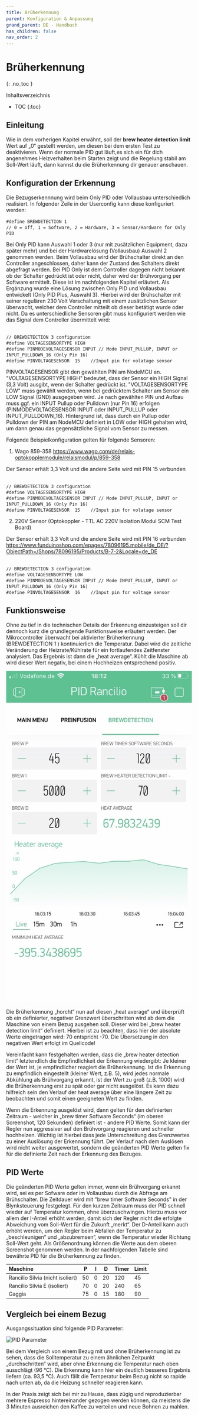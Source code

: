 ```yaml
---
title: Brüherkennung
parent: Konfiguration & Anpassung
grand_parent: DE - Handbuch
has_children: false
nav_order: 2
---
```


# Brüherkennung
{: .no_toc }

Inhaltsverzeichnis

* TOC
{:toc}

## Einleitung

Wie in dem vorherigen Kapitel erwähnt, soll der **brew heater detection limit** Wert auf „0“ gestellt werden, um diesen bei dem ersten Test zu deaktivieren. Wenn der normale PID gut läuft,es sich ein für dich angenehmes Heizverhalten beim Starten zeigt und die Regelung stabil am Soll-Wert läuft, dann kannst du die Brüherkennung dir genauer anschauen.

## Konfiguration der Erkennung

Die Bezugserkennnung wird beim Only PID oder Vollausbau unterschiedlich realisiert. In folgender Zeile in der Userconfig kann diese konfiguriert werden: 
```
#define BREWDETECTION 1            
// 0 = off, 1 = Software, 2 = Hardware, 3 = Sensor/Hardware for Only PID 
```
Bei Only PID kann Auswahl 1 oder 3 (nur mit zusätzlichen Equipment, dazu später mehr) und bei der Hardwarelösung (Vollausbau) Auswahl 2 genommen werden. Beim Vollausbau wird der Brühschalter direkt an den Controller angeschlossen, daher kann der Zustand des Schalters direkt abgefragt werden.
Bei PID Only ist dem Controller dagegen nicht bekannt ob der Schalter gedrückt ist oder nicht, daher wird der Brühvorgang per Software ermittelt. Diese ist im nachfolgenden Kapitel erläutert.
Als Ergänzung wurde eine Lösung zwischen Only PID und Vollausbau entwickelt (Only PID Plus, Auswahl 3). Hierbei wird der Brühschalter mit seiner regulären 230 Volt Verschaltung mit einem zusätzlichen Sensor überwacht, welcher dem Controller mitteilt ob dieser betätigt wurde oder nicht. Da es unterschiedliche Sensoren gibt muss konfiguriert werden wie das Signal dem Controller übermittelt wird:
```

// BREWDETECTION 3 configuration
#define VOLTAGESENSORTYPE HIGH 
#define PINMODEVOLTAGESENSOR INPUT // Mode INPUT_PULLUP, INPUT or INPUT_PULLDOWN_16 (Only Pin 16)
#define PINVOLTAGESENSOR  15    //Input pin for volatage sensor
```
PINVOLTAGESENSOR gibt den gewählten PIN am NodeMCU an. "VOLTAGESENSORTYPE HIGH" bedeutet, dass der Sensor ein HIGH Signal (3,3 Volt) ausgibt, wenn der Schalter gedrückt ist. "VOLTAGESENSORTYPE LOW" muss gewählt werden, wenn bei gedrücktem Schalter am Sensor ein LOW Signal (GND) ausgegeben wird. Je nach gewählten PIN und Aufbau muss ggf. ein INPUT Pullup oder Pulldown (nur Pin 16) erfolgen (PINMODEVOLTAGESENSOR INPUT oder INPUT_PULLUP oder INPUT_PULLDOWN_16). Hintergrund ist, dass durch ein Pullup oder Pulldown der PIN am NodeMCU definiert in LOW oder HIGH gehalten wird, um dann genau das gegensätzliche Signal vom Sensor zu messen. 

Folgende Beispielkonfiguration gelten für folgende Sensoren:
1. Wago 859-358
https://www.wago.com/de/relais-optokopplermodule/relaismodul/p/859-358

Der Sensor erhält 3,3 Volt und die andere Seite wird mit PIN 15 verbunden
```

// BREWDETECTION 3 configuration
#define VOLTAGESENSORTYPE HIGH 
#define PINMODEVOLTAGESENSOR INPUT // Mode INPUT_PULLUP, INPUT or INPUT_PULLDOWN_16 (Only Pin 16)
#define PINVOLTAGESENSOR  15    //Input pin for volatage sensor
```

2. 220V Sensor (Optokoppler - TTL AC 220V Isolation Modul SCM Test Board)

Der Sensor erhält 3,3 Volt und die andere Seite wird mit PIN 16 verbunden
https://www.funduinoshop.com/epages/78096195.mobile/de_DE/?ObjectPath=/Shops/78096195/Products/B-7-2&Locale=de_DE

```

// BREWDETECTION 3 configuration
#define VOLTAGESENSORTYPE LOW 
#define PINMODEVOLTAGESENSOR INPUT // Mode INPUT_PULLUP, INPUT or INPUT_PULLDOWN_16 (Only Pin 16)
#define PINVOLTAGESENSOR  16    //Input pin for voltage sensor
```

## Funktionsweise

Ohne zu tief in die technischen Details der Erkennung einzusteigen soll dir dennoch kurz die grundlegende Funktionsweise erläutert werden. Der Mikrocontroller überwacht bei aktivierter Brüherkennung (BREWDETECTION 1 ) kontinuierlich die Temperatur. Dabei wird die zeitliche Veränderung der Heizrate/Kühlrate für ein fortlaufendes Zeitfenster analysiert. Das Ergebnis ist dann die „heat average“. Kühlt die Maschine ab wird dieser Wert negativ, bei einem Hochheizen entsprechend positiv.

![Brüherkennung](../../img/fullsizeoutput_1c57.jpeg)

Die Brüherkennung „horcht“ nun auf diesen „heat average“ und überprüft ob ein definierter, negativer Grenzwert überschritten wird ab dem die Maschine von einem Bezug ausgehen soll. Dieser wird bei „brew heater detection limit“ definiert. Hierbei ist zu beachten, dass hier der absolute Werte eingetragen wird: 70 entspricht -70. Die Übersetzung in den negativen Wert erfolgt im Quellcode!

Vereinfacht kann festgehalten werden, dass die „brew heater detection limit“ letztendlich die Empfindlichkeit der Erkennung wiedergibt: Je kleiner der Wert ist, je empfindlicher reagiert die Brüherkennung. Ist die Erkennung zu empfindlich eingestellt (kleiner Wert, z.B. 5), wird jedes normale Abkühlung als Brühvorgang erkannt, ist der Wert zu groß (z.B. 1000) wird die Brüherkennung erst zu spät oder gar nicht  ausgelöst. Es kann dazu hilfreich sein den Verlauf der heat average über eine längere Zeit zu beobachten und somit einen geeigneten Wert zu finden.

Wenn die Erkennung ausgelöst wird, dann gelten für den definierten Zeitraum - welcher in „brew timer Software Seconds“ (im oberen Screenshot, 120 Sekunden) definiert ist - andere PID Werte. Somit kann der Regler nun aggressiver auf den Brühvorgang reagieren und schneller hochheizen. Wichtig ist hierbei dass jede Unterschreitung des Grenzwertes zu einer Auslösung der Erkennung führt. Der Verlauf nach dem Auslösen wird nicht weiter ausgewertet, sondern die geänderten PID Werte gelten fix für die definierte Zeit nach der Erkennung des Bezuges.

## PID Werte
Die geänderten PID Werte gelten immer, wenn ein Brühvorgang erkannt wird, sei es per Sofware oder im Vollausbau durch die Abfrage am Brühschalter. Die Zeitdauer wird mit "brew timer Software Seconds" in der Blynksteuerung festgelegt. 
Für den kurzen Zeitraum muss der PID schnell wieder auf Temperatur kommen, ohne überzuschwingen. Hierzu muss vor allem der I-Anteil erhöht werden, damit sich der Regler nicht die erfolgte Abweichung vom Soll-Wert für die Zukunft „merkt“. Der D-Anteil kann auch erhöht werden, um den Regler beim Abfallen der Temperatur zu „beschleunigen“ und „abzubremsen“, wenn die Temperatur wieder Richtung Soll-Wert geht. Als Größenordnung können die Werte aus dem oberen Screenshot genommen werden.
In der nachfolgenden Tabelle sind bewährte PID für die Brüherkennung zu finden.

Maschine |	P |	I |	D | Timer |  Limit 
:-|-|-|-|-|-
Rancilio Silvia (nicht isoliert) | 50 | 0 | 20 | 120 | 45 
Rancilio Silvia E (isoliert) | 70 | 0 | 20 | 240 | 65 
Gaggia | 75 | 0 | 15 | 180 | 90 

## Vergleich bei einem Bezug

Ausgangssituation sind folgende PID Parameter:

![PID Parameter](../../img/Screenshot-at-M%C3%A4rz-15-07-47-28.png)

Bei dem Vergleich von einem Bezug mit und ohne Brüherkennung ist zu sehen, dass die Solltemperatur zu einem ähnlichen Zeitpunkt „durchschritten“ wird, aber ohne Erkennung die Temperatur nach oben ausschlägt (96 °C). Die Erkennung kann hier ein deutlich besseres Ergebnis liefern (ca. 93,5 °C). Auch fällt die Temperatur beim Bezug nicht so rapide nach unten ab, da die Heizung schneller reagieren kann.

In der Praxis zeigt sich bei mir zu Hause, dass zügig und reproduzierbar mehrere Espresso hintereinander gezogen werden können, da meistens die 3 Minuten ausreichen den Kaffee zu verteilen und neue Bohnen zu mahlen.

